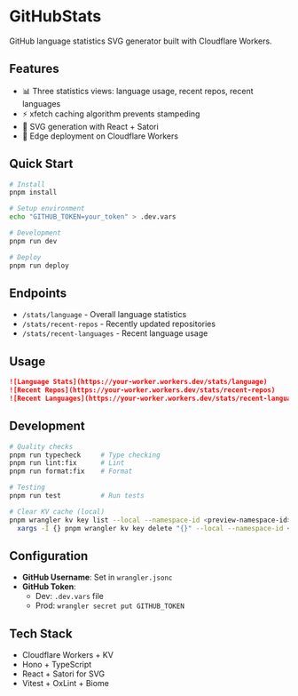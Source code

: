 # GitHubStats

GitHub language statistics SVG generator built with Cloudflare Workers.

## Features

- 📊 Three statistics views: language usage, recent repos, recent languages
- ⚡ xfetch caching algorithm prevents stampeding
- 🎨 SVG generation with React + Satori
- 🚀 Edge deployment on Cloudflare Workers

## Quick Start

```bash
# Install
pnpm install

# Setup environment
echo "GITHUB_TOKEN=your_token" > .dev.vars

# Development
pnpm run dev

# Deploy
pnpm run deploy
```

## Endpoints

- `/stats/language` - Overall language statistics
- `/stats/recent-repos` - Recently updated repositories  
- `/stats/recent-languages` - Recent language usage

## Usage

```markdown
![Language Stats](https://your-worker.workers.dev/stats/language)
![Recent Repos](https://your-worker.workers.dev/stats/recent-repos)
![Recent Languages](https://your-worker.workers.dev/stats/recent-languages)
```

## Development

```bash
# Quality checks
pnpm run typecheck     # Type checking
pnpm run lint:fix      # Lint
pnpm run format:fix    # Format

# Testing
pnpm run test          # Run tests

# Clear KV cache (local)
pnpm wrangler kv key list --local --namespace-id <preview-namespace-id> | jq -r '.[].name' | \
  xargs -I {} pnpm wrangler kv key delete "{}" --local --namespace-id <preview-namespace-id>
```

## Configuration

- **GitHub Username**: Set in `wrangler.jsonc`
- **GitHub Token**: 
  - Dev: `.dev.vars` file
  - Prod: `wrangler secret put GITHUB_TOKEN`

## Tech Stack

- Cloudflare Workers + KV
- Hono + TypeScript
- React + Satori for SVG
- Vitest + OxLint + Biome